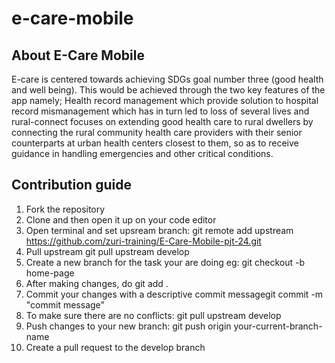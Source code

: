 # e-care-mobile


<h2><bold>About E-Care Mobile</bold></h2>

E-care is centered towards achieving SDGs goal number three (good health and well being). This would be achieved through the two key features of the app namely; Health record management  which provide solution to hospital record mismanagement which has in turn led to loss of several lives and rural-connect    focuses on extending good health care to rural dwellers by connecting the rural community health care providers with their senior counterparts at urban health centers closest to them, so as to receive guidance in handling emergencies and other critical conditions.


<h2><bold>Contribution guide</bold></h2>

1. Fork the repository
2. Clone and then open it up on your code editor
3. Open terminal and set upsream branch: git remote add upstream https://github.com/zuri-training/E-Care-Mobile-pjt-24.git
4. Pull upstream git pull upstream develop
5. Create a new branch for the task your are doing eg: git checkout -b home-page
6. After making changes, do git add .
7. Commit your changes with a descriptive commit messagegit commit -m "commit message"
8. To make sure there are no conflicts: git pull upstream develop
9. Push changes to your new branch: git push origin your-current-branch-name
10. Create a pull request to the develop branch
